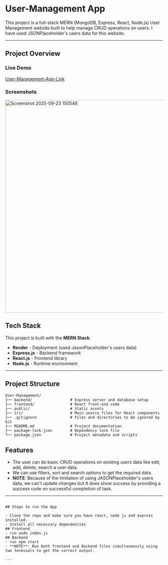 # User-Management App

 This project is a full-stack MERN (MongoDB, Express, React, Node.js) User Management website built to help manage CRUD operations on users. I have used JSONPlaceholder's users data for this website.

---

## Project Overview

### Live Demo
[User-Management-App-Link](https://nimomach.github.io/User-Management-App/)

### Screenshots
<img width="680" height="680" alt="Screenshot 2025-09-23 150546" src="https://github.com/user-attachments/assets/d0d4215b-da62-4854-9f46-85eea24429ad" />



## Tech Stack

This project is built with the **MERN Stack**:

- **Render** - Deployment (used JasonPlaceholder's users data)
- **Express.js** - Backend framework
- **React.js** - Frontend library
- **Node.js** - Runtime environment

---

## Project Structure

```
User-Management/
├── backend/                 # Express server and database setup
├── frontend/                # React front-end code
├── public/                  # Static assets
├── src/                     # Main source files for React components
├── .gitignore               # Files and directories to be ignored by Git
├── README.md                # Project documentation
├── package-lock.json        # Dependency lock file
└── package.json             # Project metadata and scripts
```

## Features

- The user can do basic CRUD operations on existing users data like edit, add, delete, search a user data.
- We can use filters, sort and search options to get the required data.
- **NOTE**: Because of the limitation of using JASONPlaceholder's users data, we can't update changes but It does show success by providing a success code on successful completion of task.

---
```

## Steps to run the App

- Clone the repo and make sure you have react, node js and express installed.
- Install all necessary dependencies
## Frontend
- run node index.js
## Backend
- run npm start
- **NOTE**: Run both frontend and Backend files simultaneously using two terminals to get the correct output.

---



